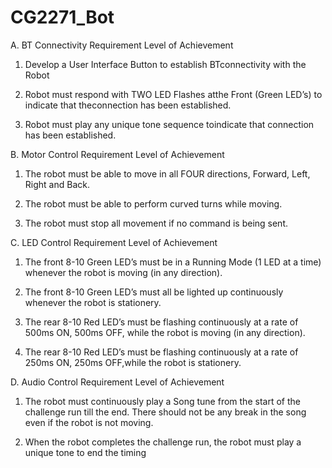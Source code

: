# CG2271_Bot
A. BT Connectivity
Requirement Level of Achievement
1. Develop a User Interface Button to establish BTconnectivity with the Robot

2. Robot must respond with TWO LED Flashes atthe Front (Green LED’s) to indicate that theconnection has been established.

3. Robot must play any unique tone sequence toindicate that connection has been established.

B. Motor Control
Requirement Level of Achievement
1. The robot must be able to move in all FOUR directions, Forward, Left, Right and Back.

2. The robot must be able to perform curved turns while moving.

3. The robot must stop all movement if no command is being sent.

C. LED Control
Requirement Level of Achievement
1. The front 8-10 Green LED’s must be in a Running Mode (1 LED at a time) whenever the robot is moving (in any direction).

2. The front 8-10 Green LED’s must all be lighted up continuously whenever the robot is stationery.

3. The rear 8-10 Red LED’s must be flashing continuously at a rate of 500ms ON, 500ms OFF, while the robot is moving (in any direction).

4. The rear 8-10 Red LED’s must be flashing continuously at a rate of 250ms ON, 250ms OFF,while the robot is stationery.

D. Audio Control
Requirement Level of Achievement
1. The robot must continuously play a Song tune from the start of the challenge run till the end. There should not be any break in the song even if the robot is not moving.

2. When the robot completes the challenge run, the robot must play a unique tone to end the timing